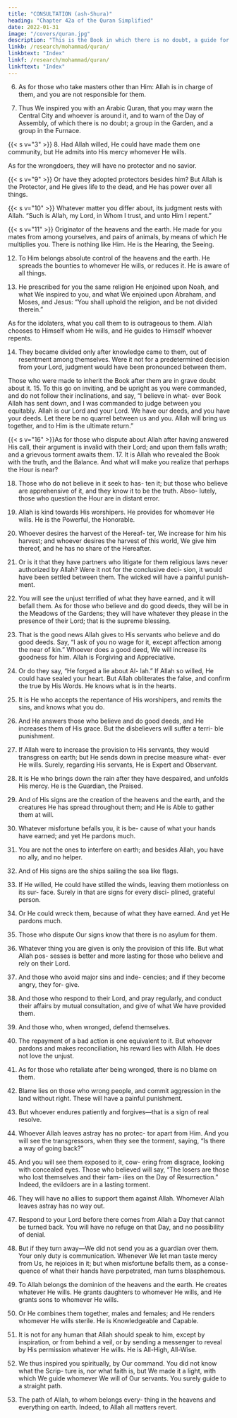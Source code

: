```yaml
---
title: "CONSULTATION (ash-Shura)"
heading: "Chapter 42a of the Quran Simplified"
date: 2022-01-31
image: "/covers/quran.jpg"
description: "This is the Book in which there is no doubt, a guide for the righteous."
linkb: /research/mohammad/quran/
linkbtext: "Index"
linkf: /research/mohammad/quran/
linkftext: "Index"
---
```



<!-- 1. Ha,
Meem.{{< s v="2" >}}  Ayn,
Seen, Qaf.
Thus He inspires you, and those before
you—Allah the Almighty, the Wise.
{{< s v="4" >}}  To him belongs everything in the heavens
and everything on earth. He is the Sublime,
the Magnificent.
{{< s v="5" >}}  The heavens above them almost burst apart,
while the angels glorify the praises of their
Lord, and ask forgiveness for those on earth.
Allah is indeed the Forgiver, the Merciful. -->

6. As for those who take masters other than Him: Allah is in charge of them, and you are
not responsible for them.

7. Thus We inspired you with an Arabic Quran, that you may warn the Central City
and whoever is around it, and to warn of the Day of Assembly, of which there is no doubt;
a group in the Garden, and a group in the Furnace.

{{< s v="3" >}} 
8. Had Allah willed, He could have made them
one community, but He admits into His
mercy whomever He wills. 

As for the wrongdoers, they will have no protector and no savior.

{{< s v="9" >}}  Or have they adopted protectors besides him? But Allah is the Protector, and He gives
life to the dead, and He has power over all things.

{{< s v="10" >}}  Whatever matter you differ about, its judgment rests with Allah. “Such is Allah, my
Lord, in Whom I trust, and unto Him I repent.”

{{< s v="11" >}}  Originator of the heavens and the earth. He made for you mates from among yourselves,
and pairs of animals, by means of which He multiplies you. There is nothing like Him. He
is the Hearing, the Seeing. 

12. To Him belongs absolute control of the heavens and the earth. He spreads the bounties to whomever He wills, or reduces it. He is aware of all things.

13. He prescribed for you the same religion He enjoined upon Noah, and what We inspired
to you, and what We enjoined upon Abraham, and Moses, and Jesus: “You shall uphold the religion, and be not divided therein.”

As for the idolaters, what you call them to is outrageous to them. Allah chooses to Himself
whom He wills, and He guides to Himself whoever repents.

14. They became divided only after knowledge came to them, out of resentment among
themselves. Were it not for a predetermined decision from your Lord, judgment would
have been pronounced between them. 

Those who were made to inherit the Book after them are in grave doubt about it.
15. To this go on inviting, and be upright as
you were commanded, and do not follow
their inclinations, and say, “I believe in what-
ever Book Allah has sent down, and I was
commanded to judge between you equitably.
Allah is our Lord and your Lord. We have our
deeds, and you have your deeds. Let there be
no quarrel between us and you. Allah will bring us together, and to Him is the ultimate
return.”

{{< s v="16" >}}As for those who dispute about Allah after having answered His call, their argument is
invalid with their Lord; and upon them falls
wrath; and a grievous torment awaits them.
17. It is Allah who revealed the Book with the truth, and the Balance. And what will make
you realize that perhaps the Hour is near?

18. Those who do not believe in it seek to has-
ten it; but those who believe are apprehensive
of it, and they know it to be the truth. Abso-
lutely, those who question the Hour are in
distant error.
19. Allah is kind towards His worshipers. He
provides for whomever He wills. He is the
Powerful, the Honorable.
20. Whoever desires the harvest of the Hereaf-
ter, We increase for him his harvest; and
whoever desires the harvest of this world, We
give him thereof, and he has no share of the
Hereafter.
21. Or is it that they have partners who litigate
for them religious laws never authorized by
Allah? Were it not for the conclusive deci-
sion, it would have been settled between
them. The wicked will have a painful punish-
ment.
22. You will see the unjust terrified of what
they have earned, and it will befall them. As
for those who believe and do good deeds,
they will be in the Meadows of the Gardens;
they will have whatever they please in the
presence of their Lord; that is the supreme
blessing.
23. That is the good news Allah gives to His
servants who believe and do good deeds. Say,
“I ask of you no wage for it, except affection
among the near of kin.” Whoever does a good
deed, We will increase its goodness for him.
Allah is Forgiving and Appreciative.
24. Or do they say, “He forged a lie about Al-
lah.” If Allah so willed, He could have sealed
your heart. But Allah obliterates the false, and
confirm the true by His Words. He knows
what is in the hearts.
25. It is He who accepts the repentance of His
worshipers, and remits the sins, and knows
what you do.
26. And He answers those who believe and do
good deeds, and He increases them of His
grace. But the disbelievers will suffer a terri-
ble punishment.
27. If Allah were to increase the provision to
His servants, they would transgress on earth;
but He sends down in precise measure what-
ever He wills. Surely, regarding His servants,
He is Expert and Observant.
28. It is He who brings down the rain after they
have despaired, and unfolds His mercy. He is
the Guardian, the Praised.
29. And of His signs are the creation of the
heavens and the earth, and the creatures He
has spread throughout them; and He is Able
to gather them at will.
30. Whatever misfortune befalls you, it is be-
cause of what your hands have earned; and
yet He pardons much.
31. You are not the ones to interfere on earth;
and besides Allah, you have no ally, and no
helper.
32. And of His signs are the ships sailing the
sea like flags.
33. If He willed, He could have stilled the
winds, leaving them motionless on its sur-
face. Surely in that are signs for every disci-
plined, grateful person.
34. Or He could wreck them, because of what
they have earned. And yet He pardons much.
35. Those who dispute Our signs know that
there is no asylum for them.
36. Whatever thing you are given is only the
provision of this life. But what Allah pos-
sesses is better and more lasting for those
who believe and rely on their Lord.
37. And those who avoid major sins and inde-
cencies; and if they become angry, they for-
give.
38. And those who respond to their Lord, and
pray regularly, and conduct their affairs by mutual consultation, and give of what We
have provided them.

39. And those who, when wronged, defend themselves.
40. The repayment of a bad action is one equivalent to it. But whoever pardons and
makes reconciliation, his reward lies with Allah. He does not love the unjust.
41. As for those who retaliate after being wronged, there is no blame on them.
42. Blame lies on those who wrong people, and commit aggression in the land without right.
These will have a painful punishment.

43. But whoever endures patiently and forgives—that is a sign of real resolve.
44. Whoever Allah leaves astray has no protec-
tor apart from Him. And you will see the
transgressors, when they see the torment,
saying, “Is there a way of going back?”
45. And you will see them exposed to it, cow-
ering from disgrace, looking with concealed
eyes. Those who believed will say, “The losers
are those who lost themselves and their fam-
ilies on the Day of Resurrection.” Indeed, the
evildoers are in a lasting torment.
46. They will have no allies to support them
against Allah. Whomever Allah leaves astray
has no way out.
47. Respond to your Lord before there comes
from Allah a Day that cannot be turned back.
You will have no refuge on that Day, and no
possibility of denial.
48. But if they turn away—We did not send
you as a guardian over them. Your only duty
is communication. Whenever We let man
taste mercy from Us, he rejoices in it; but
when misfortune befalls them, as a conse-
quence of what their hands have perpetrated,
man turns blasphemous.
49. To Allah belongs the dominion of the
heavens and the earth. He creates whatever
He wills. He grants daughters to whomever
He wills, and He grants sons to whomever He
wills.
50. Or He combines them together, males and
females; and He renders whomever He wills
sterile. He is Knowledgeable and Capable.
51. It is not for any human that Allah should
speak to him, except by inspiration, or from
behind a veil, or by sending a messenger to
reveal by His permission whatever He wills.
He is All-High, All-Wise.
52. We thus inspired you spiritually, by Our
command. You did not know what the Scrip-
ture is, nor what faith is, but We made it a
light, with which We guide whomever We
will of Our servants. You surely guide to a
straight path.
53. The path of Allah, to whom belongs every-
thing in the heavens and everything on earth.
Indeed, to Allah all matters revert.

